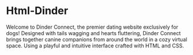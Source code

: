 # Html-Dinder
Welcome to Dinder Connect, the premier dating website exclusively for dogs! Designed with tails wagging and hearts fluttering, Dinder Connect brings together canine companions from around the world in a cozy virtual space. Using a playful and intuitive interface crafted with HTML and CSS.
